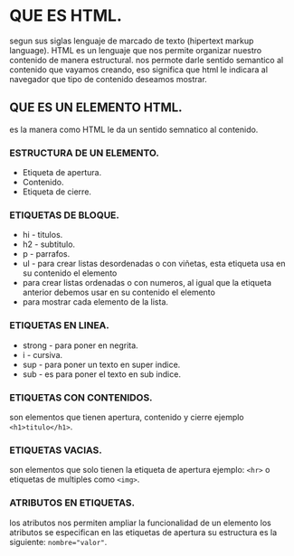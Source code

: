 # QUE ES HTML.
segun sus siglas lenguaje de marcado de texto (hipertext markup language).
HTML es un lenguaje que nos permite organizar nuestro contenido de manera estructural.
nos permote darle sentido semantico al contenido que vayamos creando, eso significa que html 
le indicara al navegador que tipo de contenido deseamos mostrar.

## QUE ES UN ELEMENTO HTML.
es la manera como HTML le da un sentido semnatico al contenido.
### ESTRUCTURA DE UN ELEMENTO.
- Etiqueta de apertura.
- Contenido.
- Etiqueta de cierre.
### ETIQUETAS DE BLOQUE.
- hi - titulos.
- h2 - subtitulo.
- p - parrafos.
- ul - para crear listas desordenadas o con viñetas, esta etiqueta usa en su contenido el elemento
  <li> para crear listas ordenadas o con numeros, al igual que la etiqueta anterior debemos usar en 
  su contenido el elemento <li> para mostrar cada elemento de la lista.
### ETIQUETAS EN LINEA.
- strong - para poner en negrita.
- i - cursiva.
- sup - para poner un texto en super indice.
- sub - es para poner el texto en sub indice.
### ETIQUETAS CON CONTENIDOS.
son elementos que tienen apertura, contenido y cierre ejemplo `<h1>titulo</h1>`.
### ETIQUETAS VACIAS.
son elementos que solo tienen la etiqueta de apertura ejemplo: `<hr>` o etiquetas de multiples como
`<img>`.
### ATRIBUTOS EN ETIQUETAS.
los atributos nos permiten ampliar la funcionalidad de un elemento los atributos se especifican en las
etiquetas de apertura su estructura es la siguiente: `nombre="valor"`.

